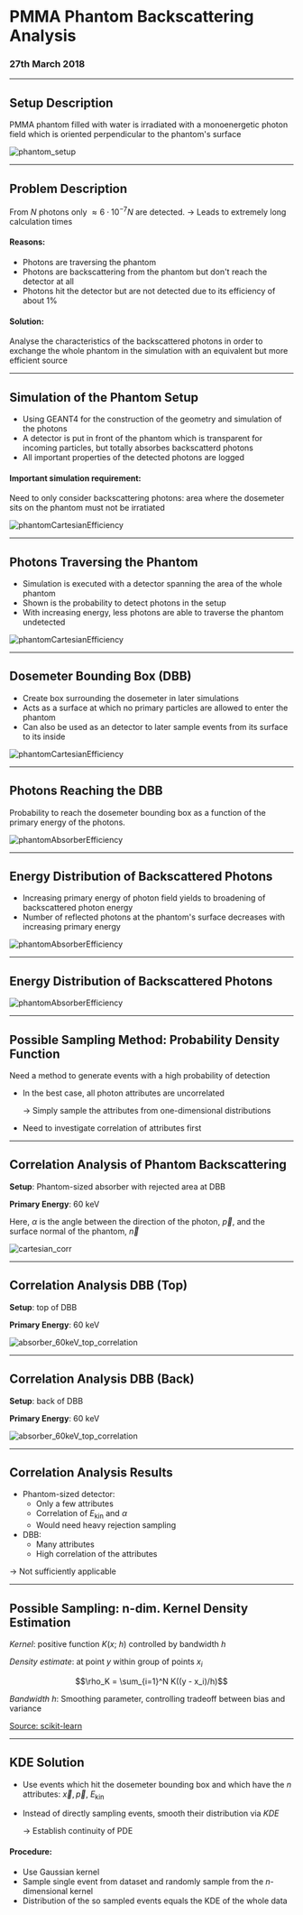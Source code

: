 # PMMA Phantom Backscattering Analysis

### 27th March 2018

---

## Setup Description
PMMA phantom filled with water is irradiated with a monoenergetic photon field which is oriented perpendicular to the phantom's surface

![phantom_setup](images/phantom_setup.png)

---

## Problem Description

From $N$ photons only $\approx 6\cdot 10^{-7} N$ are detected. 
$\rightarrow$ Leads to extremely long calculation times

#### Reasons:

+ Photons are traversing the phantom
+ Photons are backscattering from the phantom but don't reach the detector at all
+ Photons hit the detector but are not detected due to its efficiency of about 1%

#### Solution:

Analyse the characteristics of the backscattered photons in order to exchange the whole phantom in the simulation with an equivalent but more efficient source

---

## Simulation of the Phantom Setup

+ Using GEANT4 for the construction of the geometry and simulation of the photons
+ A detector is put in front of the phantom which is transparent for incoming particles, but totally absorbes backscatterd photons
+ All important properties of the detected photons are logged

#### Important simulation requirement:

Need to only consider backscattering photons: area where the dosemeter sits on the phantom must not be irratiated 

![phantomCartesianEfficiency](images/geant4_sim.png)

---

## Photons Traversing the Phantom

+ Simulation is executed with a detector spanning the area of the whole phantom 
+ Shown is the probability to detect photons in the setup
+ With increasing energy, less photons are able to traverse the phantom undetected

![phantomCartesianEfficiency](images/phantomCartesianEfficiency.png)

---

## Dosemeter Bounding Box (DBB)

- Create box surrounding the dosemeter in later simulations
- Acts as a surface at which no primary particles are allowed to enter the phantom
- Can also be used as an detector to later sample events from its surface to its inside

![phantomCartesianEfficiency](images/geant4_absorber.png)

---

## Photons Reaching the DBB

Probability to reach the dosemeter bounding box as a function of the primary energy of the photons.

![phantomAbsorberEfficiency](images/phantomAbsorberEfficiency.png)

---

## Energy Distribution of Backscattered Photons

- Increasing primary energy of photon field yields to broadening of backscattered photon energy
- Number of reflected photons at the phantom's surface decreases with increasing primary energy

![phantomAbsorberEfficiency](images/energy_anim.gif)

---

## Energy Distribution of Backscattered Photons

![phantomAbsorberEfficiency](images/ekin_vs_eprim.png)

---

## Possible Sampling Method: Probability Density Function

Need a method to generate events with a high probability of detection

- In the best case, all photon attributes are uncorrelated

  $\rightarrow$ Simply sample the attributes from one-dimensional distributions

- Need to investigate correlation of attributes first

---

## Correlation Analysis of Phantom Backscattering

**Setup**: Phantom-sized absorber with rejected area at DBB

**Primary Energy**: 60 keV

Here, $\alpha$ is the angle between the direction of the photon, $\vec p$, and the surface normal of the phantom, $\vec n$

![cartesian_corr](images/cartesian_corr.png)



---

## Correlation Analysis DBB (Top)

**Setup**: top of DBB

**Primary Energy**: 60 keV

![absorber_60keV_top_correlation](images/absorber_60keV_top_correlation.png)



---

## Correlation Analysis DBB (Back)

**Setup**: back of DBB

**Primary Energy**: 60 keV

![absorber_60keV_top_correlation](images/absorber_60keV_back_correlation.png)

---

## Correlation Analysis Results

- Phantom-sized detector: 
  + Only a few attributes 
  + Correlation of $E_{\mathrm{kin}}$ and $\alpha$ 
  + Would need heavy rejection sampling
- DBB: 
  + Many attributes
  + High correlation of the attributes

$\rightarrow$ Not sufficiently applicable

---

## Possible Sampling: n-dim. Kernel Density Estimation

*Kernel*: positive function $K(x;\ h)$ controlled by bandwidth $h$

*Density estimate*: at point $y$ within group of points $x_i$ 

$$\rho_K = \sum_{i=1}^N K((y - x_i)/h)$$

*Bandwidth* $h$: Smoothing parameter, controlling tradeoff between bias and variance 

[Source: scikit-learn](http://scikit-learn.org/stable/modules/density.html)

---

## KDE Solution

- Use events which hit the dosemeter bounding box and which have the $n$ attributes: $\vec x,\, \vec p,\ E_\mathrm{kin}$

- Instead of directly sampling events, smooth their distribution via *KDE*

  $\rightarrow$ Establish continuity of PDE

#### Procedure:

- Use Gaussian kernel
- Sample single event from dataset and randomly sample from the $n$-dimensional kernel
- Distribution of the so sampled events equals the KDE of the whole data